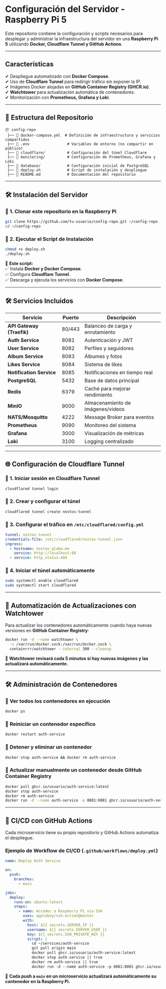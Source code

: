 #  Configuración del Servidor - Raspberry Pi 5

Este repositorio contiene la configuración y scripts necesarios para desplegar y administrar la infraestructura del servidor en una **Raspberry Pi 5** utilizando **Docker, Cloudflare Tunnel y GitHub Actions**.

---

## **Características**
✔ Despliegue automatizado con **Docker Compose**.  
✔ Uso de **Cloudflare Tunnel** para redirigir tráfico sin exponer la IP.  
✔ Imágenes Docker alojadas en **GitHub Container Registry (GHCR.io)**.  
✔ **Watchtower** para actualización automática de contenedores.  
✔ Monitorización con **Prometheus, Grafana y Loki**.  

---

## 📂 **Estructura del Repositorio**
```
📦 config-repo
 ├── 📄 docker-compose.yml  # Definición de infraestructura y servicios compartidos
 ├── 📄 .env                 # Variables de entorno (no compartir en público)
 ├── 📂 cloudflare/          # Configuración del túnel Cloudflare
 ├── 📂 monitoring/          # Configuración de Prometheus, Grafana y Loki
 ├── 📂 database/            # Configuración inicial de PostgreSQL
 ├── 📄 deploy.sh            # Script de instalación y despliegue
 ├── 📄 README.md            # Documentación del repositorio
```

---

## 🛠️ **Instalación del Servidor**
### 🔹 **1. Clonar este repositorio en la Raspberry Pi**
```bash
git clone https://github.com/tu-usuario/config-repo.git ~/config-repo
cd ~/config-repo
```

### 🔹 **2. Ejecutar el Script de Instalación**
```bash
chmod +x deploy.sh
./deploy.sh
```
📌 **Este script:**  
✅ Instala **Docker y Docker Compose**.  
✅ Configura **Cloudflare Tunnel**.  
✅ Descarga y ejecuta los servicios con **Docker Compose**.  

---

## 🛠️ **Servicios Incluidos**
| **Servicio**           | **Puerto** | **Descripción** |
|----------------------|-----------|----------------|
| **API Gateway (Traefik)** | 80/443 | Balanceo de carga y enrutamiento |
| **Auth Service** | 8081 | Autenticación y JWT |
| **User Service** | 8082 | Perfiles y seguidores |
| **Album Service** | 8083 | Álbumes y fotos |
| **Likes Service** | 8084 | Sistema de likes |
| **Notification Service** | 8085 | Notificaciones en tiempo real |
| **PostgreSQL** | 5432 | Base de datos principal |
| **Redis** | 6379 | Caché para mejorar rendimiento |
| **MinIO** | 9000 | Almacenamiento de imágenes/videos |
| **NATS/Mosquitto** | 4222 | Message Broker para eventos |
| **Prometheus** | 9090 | Monitoreo del sistema |
| **Grafana** | 3000 | Visualización de métricas |
| **Loki** | 3100 | Logging centralizado |

---

## 🌐 **Configuración de Cloudflare Tunnel**
### 🔹 **1. Iniciar sesión en Cloudflare Tunnel**
```bash
cloudflared tunnel login
```
### 🔹 **2. Crear y configurar el túnel**
```bash
cloudflared tunnel create nostos-tunnel
```
### 🔹 **3. Configurar el tráfico en `/etc/cloudflared/config.yml`**
```yaml
tunnel: nostos-tunnel
credentials-file: /etc/cloudflared/nostos-tunnel.json
ingress:
  - hostname: nostos-globe.me
    service: http://localhost:80
  - service: http_status:404
```
### 🔹 **4. Iniciar el túnel automáticamente**
```bash
sudo systemctl enable cloudflared
sudo systemctl start cloudflared
```

---

## 🔄 **Automatización de Actualizaciones con Watchtower**
Para actualizar los contenedores automáticamente cuando haya nuevas versiones en **GitHub Container Registry**:
```bash
docker run -d --name watchtower \
  -v /var/run/docker.sock:/var/run/docker.sock \
  containrrr/watchtower --interval 300 --cleanup
```
📌 **Watchtower revisará cada 5 minutos si hay nuevas imágenes y las actualizará automáticamente.**

---

## 🛠️ **Administración de Contenedores**
### 📌 **Ver todos los contenedores en ejecución**
```bash
docker ps
```
### 📌 **Reiniciar un contenedor específico**
```bash
docker restart auth-service
```
### 📌 **Detener y eliminar un contenedor**
```bash
docker stop auth-service && docker rm auth-service
```
### 📌 **Actualizar manualmente un contenedor desde GitHub Container Registry**
```bash
docker pull ghcr.io/usuario/auth-service:latest
docker stop auth-service
docker rm auth-service
docker run -d --name auth-service -p 8081:8081 ghcr.io/usuario/auth-service:latest
```

---

## 📌 **CI/CD con GitHub Actions**
Cada microservicio tiene su propio repositorio y GitHub Actions automatiza el despliegue.
### **Ejemplo de Workflow de CI/CD (`.github/workflows/deploy.yml`)**
```yaml
name: Deploy Auth Service

on:
  push:
    branches:
      - main

jobs:
  deploy:
    runs-on: ubuntu-latest
    steps:
      - name: Acceder a Raspberry Pi via SSH
        uses: appleboy/ssh-action@master
        with:
          host: ${{ secrets.SERVER_IP }}
          username: ${{ secrets.SERVER_USER }}
          key: ${{ secrets.SSH_PRIVATE_KEY }}
          script: |
            cd ~/services/auth-service
            git pull origin main
            docker pull ghcr.io/usuario/auth-service:latest
            docker stop auth-service || true
            docker rm auth-service || true
            docker run -d --name auth-service -p 8081:8081 ghcr.io/usuario/auth-service:latest
```
📌 **Cada push a `main` en un microservicio actualizará automáticamente su contenedor en la Raspberry Pi.**


